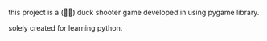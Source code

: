 this project is a (🦆🔫) duck shooter game developed in using pygame library.

solely created for learning python.
